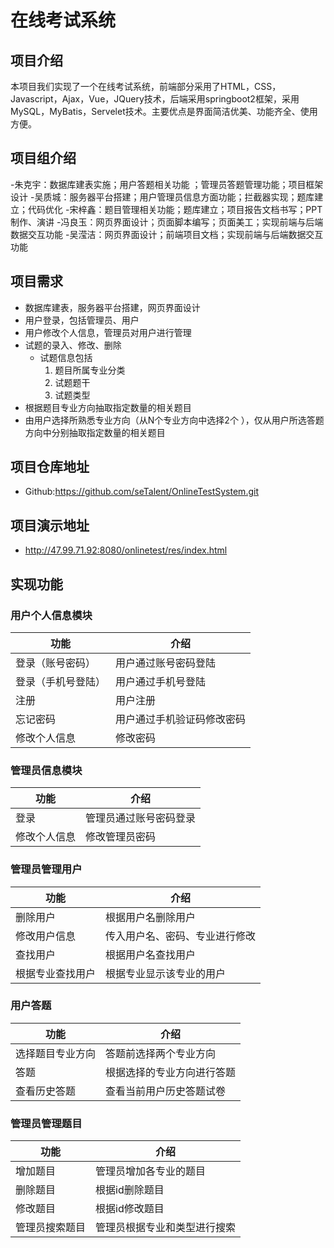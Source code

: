 # 在线考试系统

## 项目介绍

本项目我们实现了一个在线考试系统，前端部分采用了HTML，CSS，Javascript，Ajax，Vue，JQuery技术，后端采用springboot2框架，采用MySQL，MyBatis，Servelet技术。主要优点是界面简洁优美、功能齐全、使用方便。
## 项目组介绍
 
-朱克宇：数据库建表实施；用户答题相关功能 ；管理员答题管理功能；项目框架设计
-吴质城：服务器平台搭建；用户管理员信息方面功能；拦截器实现；题库建立；代码优化
-宋梓鑫：题目管理相关功能；题库建立；项目报告文档书写；PPT制作、演讲
-冯良玉：网页界面设计；页面脚本编写；页面美工；实现前端与后端数据交互功能
-吴滢洁：网页界面设计；前端项目文档；实现前端与后端数据交互功能



## 项目需求

- 数据库建表，服务器平台搭建，网页界面设计
- 用户登录，包括管理员、用户 
- 用户修改个人信息，管理员对用户进行管理
- 试题的录入、修改、删除
  - 试题信息包括
    1. 题目所属专业分类
    2. 试题题干
    3. 试题类型
- 根据题目专业方向抽取指定数量的相关题目
- 由用户选择所熟悉专业方向（从N个专业方向中选择2个 ），仅从用户所选答题方向中分别抽取指定数量的相关题目

## 项目仓库地址

- Github:https://github.com/seTalent/OnlineTestSystem.git

## 项目演示地址

- http://47.99.71.92:8080/onlinetest/res/index.html

## 实现功能

### 用户个人信息模块

| 功能               | 介绍                       |
| ------------------ | -------------------------- |
| 登录（账号密码）   | 用户通过账号密码登陆       |
| 登录（手机号登陆） | 用户通过手机号登陆         |
| 注册               | 用户注册                   |
| 忘记密码           | 用户通过手机验证码修改密码 |
| 修改个人信息       | 修改密码                   |

### 管理员信息模块

| 功能         | 介绍                   |
| ------------ | ---------------------- |
| 登录         | 管理员通过账号密码登录 |
| 修改个人信息 | 修改管理员密码         |

### 管理员管理用户

| 功能             | 介绍                           |
| ---------------- | ------------------------------ |
| 删除用户         | 根据用户名删除用户             |
| 修改用户信息     | 传入用户名、密码、专业进行修改 |
| 查找用户         | 根据用户名查找用户             |
| 根据专业查找用户 | 根据专业显示该专业的用户       |

### 用户答题

| 功能             | 介绍                       |
| ---------------- | -------------------------- |
| 选择题目专业方向 | 答题前选择两个专业方向     |
| 答题             | 根据选择的专业方向进行答题 |
| 查看历史答题     | 查看当前用户历史答题试卷   |

### 管理员管理题目

| 功能           | 介绍                         |
| -------------- | ---------------------------- |
| 增加题目       | 管理员增加各专业的题目       |
| 删除题目       | 根据id删除题目               |
| 修改题目       | 根据id修改题目               |
| 管理员搜索题目 | 管理员根据专业和类型进行搜索 |
